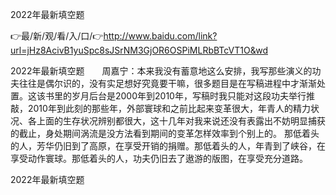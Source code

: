 2022年最新填空题

👉最/新/观/看/入/口/👉http://www.baidu.com/link?url=jHz8AcivB1yuSpc8sJSrNM3GjOR6OSPiMLRbBTcVT1O&wd

2022年最新填空题　　周嘉宁：本来我没有蓄意地这么安排，我写那些演义的功夫往往是偶尔识的，没有实足想好究竟要干嘛，很多题目是在写稿进程中才渐渐处置。这该书里的岁月后台是2000年到2010年，写稿时我只能对这段功夫举行推敲，2010年到此刻的那些年，外部寰球和之前比起来变革很大，年青人的精力状况、各上面的生存状况辨别都很大，这十几年对我来说还没有表露出不妨明显捕获的截止，身处期间涡流是没方法看到期间的变革怎样效率到个别上的。
那低着头的人，芳华仍旧到了高原，在享受开销的捐赠。那低着头的人，年青到了峡谷，在享受动作寰球。那低着头的人，功夫仍旧去了遨游的版图，在享受充分道路。


2022年最新填空题
